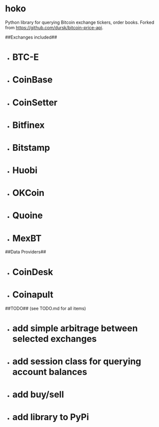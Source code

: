 # hoko
Python library for querying Bitcoin exchange tickers, order books. 
Forked from https://github.com/dursk/bitcoin-price-api.

##Exchanges included##
 - # BTC-E
 - # CoinBase
 - # CoinSetter
 - # Bitfinex
 - # Bitstamp
 - # Huobi
 - # OKCoin
 - # Quoine
 - # MexBT

##Data Providers##
 - # CoinDesk
 - # Coinapult
##TODO##
(see TODO.md for all items)
 - # add simple arbitrage between selected exchanges
 - # add session class for querying account balances
 - # add buy/sell
 - # add library to PyPi
